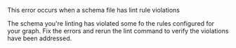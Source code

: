 This error occurs when a schema file has lint rule violations

The schema you're linting has violated some fo the rules configured for your graph. Fix the errors and rerun the lint command to verify the violations have been addressed.
